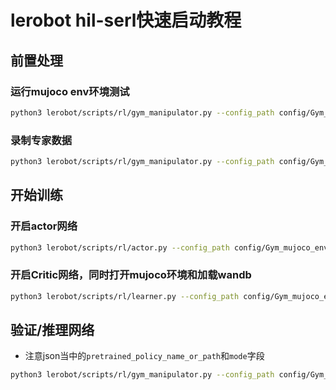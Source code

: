 # lerobot hil-serl快速启动教程
## 前置处理
### 运行mujoco env环境测试
```bash
python3 lerobot/scripts/rl/gym_manipulator.py --config_path config/Gym_mujoco_env/gym_collect/gym_hil_env_xbox_null.json
```

### 录制专家数据
```bash
python3 lerobot/scripts/rl/gym_manipulator.py --config_path config/Gym_mujoco_env/gym_collect/gym_hil_env_xbox_record.json
```

## 开始训练
### 开启actor网络
```bash
python3 lerobot/scripts/rl/actor.py --config_path config/Gym_mujoco_env/train/train_gym_hil_env_xbox.json
``` 

### 开启Critic网络，同时打开mujoco环境和加载wandb
```bash
python3 lerobot/scripts/rl/learner.py --config_path config/Gym_mujoco_env/train/train_gym_hil_env_xbox.json 
```

## 验证/推理网络
* 注意json当中的`pretrained_policy_name_or_path`和`mode`字段
```bash
python3 lerobot/scripts/rl/gym_manipulator.py --config_path config/Gym_mujoco_env/eval/gym_hil_env_xbox_eval.json
```